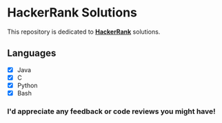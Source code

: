 # HackerRank Solutions
This repository is dedicated to [**HackerRank**](https://www.hackerrank.com/) solutions. 

## Languages
- [x] Java
- [x] C
- [x] Python
- [x] Bash

### I'd appreciate any feedback or code reviews you might have!
